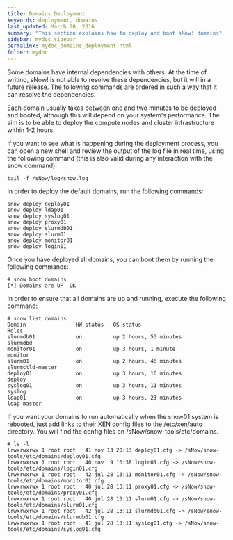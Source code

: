 ```yaml
---
title: Domains Deployment
keywords: deployment, domains
last_updated: March 20, 2016
summary: "This section explains how to deploy and boot sNow! domains"
sidebar: mydoc_sidebar
permalink: mydoc_domains_deployment.html
folder: mydoc
---
```


Some domains have internal dependencies with others. At the time of writing, sNow! is not able to resolve these dependencies, but it will in a future release. The following commands are ordered in such a way that it can resolve the dependencies.

Each domain usually takes between one and two minutes to be deployed and booted, although this will depend on your system's performance. The aim is to be able to deploy the compute nodes and cluster infrastructure within 1-2 hours.

If you want to see what is happening during the deployment process, you can open a new shell and review the output of the log file in real time, using the following command (this is also valid during any interaction with the snow command):

```
tail -f /sNow/log/snow.log
```

In order to deploy the default domains, run the following commands:

```
snow deploy deploy01
snow deploy ldap01
snow deploy syslog01
snow deploy proxy01
snow deploy slurmdb01
snow deploy slurm01
snow deploy monitor01
snow deploy login01
```

Once you have deployed all domains, you can boot them by running the following commands:

```
# snow boot domains
[*] Domains are UP  OK
```
In order to ensure that all domains are up and running, execute the following command:

```
# snow list domains
Domain                HW status   OS status                                 Roles
slurmdb01             on          up 2 hours, 53 minutes                    slurmdbd
monitor01             on          up 3 hours, 1 minute                      monitor
slurm01               on          up 2 hours, 46 minutes                    slurmctld-master
deploy01              on          up 3 hours, 16 minutes                    deploy
syslog01              on          up 3 hours, 11 minutes                    syslog
ldap01                on          up 3 hours, 23 minutes                    ldap-master
```

If you want your domains to run automatically when the snow01 system is rebooted, just add links to their XEN config files to the /etc/xen/auto directory. You will find the config files on /sNow/snow-tools/etc/domains.

```
# ls -l
lrwxrwxrwx 1 root root   41 nov 13 20:13 deploy01.cfg -> /sNow/snow-tools/etc/domains/deploy01.cfg
lrwxrwxrwx 1 root root   40 nov  9 10:38 login01.cfg -> /sNow/snow-tools/etc/domains/login01.cfg
lrwxrwxrwx 1 root root   42 jul 28 13:11 monitor01.cfg -> /sNow/snow-tools/etc/domains/monitor01.cfg
lrwxrwxrwx 1 root root   40 jul 28 13:11 proxy01.cfg -> /sNow/snow-tools/etc/domains/proxy01.cfg
lrwxrwxrwx 1 root root   40 jul 28 13:11 slurm01.cfg -> /sNow/snow-tools/etc/domains/slurm01.cfg
lrwxrwxrwx 1 root root   42 jul 28 13:11 slurmdb01.cfg -> /sNow/snow-tools/etc/domains/slurmdb01.cfg
lrwxrwxrwx 1 root root   41 jul 28 13:11 syslog01.cfg -> /sNow/snow-tools/etc/domains/syslog01.cfg
```


